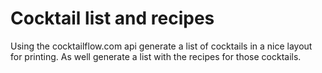 # Cocktail list and recipes
Using the cocktailflow.com api generate a list of cocktails in a nice layout for printing.
As well generate a list with the recipes for those cocktails.
